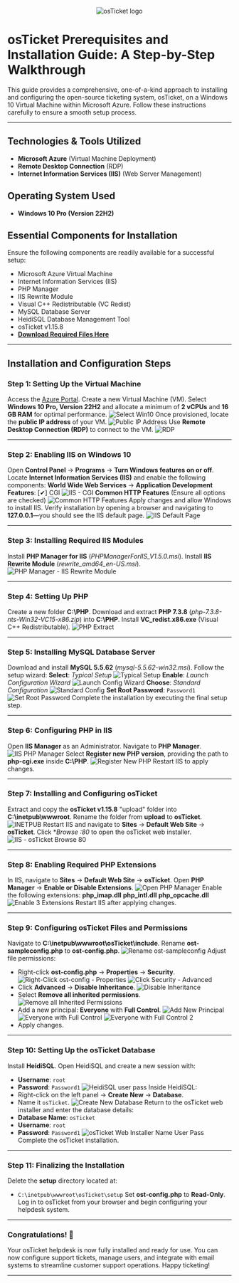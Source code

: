 <p align="center">
<img src="https://github.com/user-attachments/assets/c46376f6-f693-497c-bce2-87110e834d6a" alt="osTicket logo"/>
</p>

# osTicket Prerequisites and Installation Guide: A Step-by-Step Walkthrough

This guide provides a comprehensive, one-of-a-kind approach to installing and configuring the open-source ticketing system, osTicket, on a Windows 10 Virtual Machine within Microsoft Azure. Follow these instructions carefully to ensure a smooth setup process.

---

## **Technologies & Tools Utilized**
- **Microsoft Azure** (Virtual Machine Deployment)
- **Remote Desktop Connection** (RDP)
- **Internet Information Services (IIS)** (Web Server Management)

## **Operating System Used**
- **Windows 10 Pro (Version 22H2)**

## **Essential Components for Installation**
Ensure the following components are readily available for a successful setup:
- Microsoft Azure Virtual Machine
- Internet Information Services (IIS)
- PHP Manager
- IIS Rewrite Module
- Visual C++ Redistributable (VC Redist)
- MySQL Database Server
- HeidiSQL Database Management Tool
- osTicket v1.15.8
- **[Download Required Files Here](https://drive.google.com/drive/u/0/folders/1APMfNyfNzcxZC6EzdaNfdZsUwxWYChf6)**

---

## **Installation and Configuration Steps**

### **Step 1: Setting Up the Virtual Machine**
Access the [Azure Portal](https://portal.azure.com/).
Create a new Virtual Machine (VM).
Select **Windows 10 Pro, Version 22H2** and allocate a minimum of **2 vCPUs** and **16 GB RAM** for optimal performance.
![Select Win10](https://github.com/user-attachments/assets/8e9dce51-4ff6-46ee-869a-eb9d11ad2dc0)
Once provisioned, locate the **public IP address** of your VM.
![Public IP Address](https://github.com/user-attachments/assets/172583ce-971c-4d52-b202-6e4cbf39d414)
Use **Remote Desktop Connection (RDP)** to connect to the VM.
![RDP](https://github.com/user-attachments/assets/82ee1949-1b4d-42e5-bb69-e85222f62b61)


---

### **Step 2: Enabling IIS on Windows 10**
Open **Control Panel** → **Programs** → **Turn Windows features on or off**.
Locate **Internet Information Services (IIS)** and enable the following components:
**World Wide Web Services** → **Application Development Features**:
[✔] CGI
![IIS - CGI](https://github.com/user-attachments/assets/574922e5-cbbf-4b79-a347-6ff0498bd3b8)
**Common HTTP Features** (Ensure all options are checked)
![Common HTTP Features](https://github.com/user-attachments/assets/2c569e90-6c24-4ea3-a5a5-58f13e30bd2b)
Apply changes and allow Windows to install IIS.
Verify installation by opening a browser and navigating to **127.0.0.1**—you should see the IIS default page.
![IIS Default Page](https://github.com/user-attachments/assets/92cc812e-cb14-4393-a4f8-92d90b490079)

---

### **Step 3: Installing Required IIS Modules**
Install **PHP Manager for IIS** (_PHPManagerForIIS_V1.5.0.msi_).
Install **IIS Rewrite Module** (_rewrite_amd64_en-US.msi_).
![PHP Manager - IIS Rewrite Module](https://github.com/user-attachments/assets/4c32cf54-ef11-469c-bb00-15e936f1dc22)


---

### **Step 4: Setting Up PHP**
Create a new folder **C:\PHP**.
Download and extract **PHP 7.3.8** (_php-7.3.8-nts-Win32-VC15-x86.zip_) into **C:\PHP**.
Install **VC_redist.x86.exe** (Visual C++ Redistributable).
![PHP Extract](https://github.com/user-attachments/assets/31aa6e3c-9c13-4a2b-a5dd-282aba57f849)

---

### **Step 5: Installing MySQL Database Server**
Download and install **MySQL 5.5.62** (_mysql-5.5.62-win32.msi_).
Follow the setup wizard:
**Select**: _Typical Setup_
![Typical Setup](https://github.com/user-attachments/assets/1fa7060d-f913-4da7-b7fe-1a3c66e8791e)
**Enable**: _Launch Configuration Wizard_
![Launch Config Wizard](https://github.com/user-attachments/assets/378f4fd2-be15-4c11-a61c-6a886d96a4f3)
**Choose**: _Standard Configuration_
![Standard Config](https://github.com/user-attachments/assets/3c7da65a-2249-4a53-8885-3c2c25386b8a)
**Set Root Password**: `Password1`
![Set Root Password](https://github.com/user-attachments/assets/54abe4cf-a96b-4656-8276-85cd2a0e73c5)
Complete the installation by executing the final setup step.

---

### **Step 6: Configuring PHP in IIS**
Open **IIS Manager** as an Administrator.
Navigate to **PHP Manager**.
![IIS PHP Manager](https://github.com/user-attachments/assets/47b4e1b9-97df-42d9-8ac7-1ad5b43fb9b3)
Select **Register new PHP version**, providing the path to **php-cgi.exe** inside **C:\PHP**.
![Register New PHP](https://github.com/user-attachments/assets/60394afb-323c-4dfb-b0e3-be4abc05aa4d)
Restart IIS to apply changes.

---

### **Step 7: Installing and Configuring osTicket**
Extract and copy the **osTicket v1.15.8** "upload" folder into **C:\inetpub\wwwroot**.
Rename the folder from **upload** to **osTicket**.
![INETPUB](https://github.com/user-attachments/assets/94938766-56f1-4d23-a59a-3278eeef066c)
Restart IIS and navigate to **Sites** → **Default Web Site** → **osTicket**.
Click **Browse *:80** to open the osTicket web installer.
![IIS - osTicket Browse 80](https://github.com/user-attachments/assets/f47571af-5bb8-4f05-9ccc-552ac955c5db)

---

### **Step 8: Enabling Required PHP Extensions**
In IIS, navigate to **Sites** → **Default Web Site** → **osTicket**.
Open **PHP Manager** → **Enable or Disable Extensions**.
![Open PHP Manager](https://github.com/user-attachments/assets/95264703-7dc8-4175-8576-d2580c0a11bf)
Enable the following extensions:
**php_imap.dll**
**php_intl.dll**
**php_opcache.dll**
![Enable 3 Extensions](https://github.com/user-attachments/assets/3c7ddb9b-cf20-458d-ba30-00ca50decbc8)
Restart IIS after applying changes.

---

### **Step 9: Configuring osTicket Files and Permissions**
Navigate to **C:\inetpub\wwwroot\osTicket\include**.
Rename **ost-sampleconfig.php** to **ost-config.php**.
![Rename ost-sampleconfig](https://github.com/user-attachments/assets/f855b26f-a07e-415c-b766-60e47a3b375f)
Adjust file permissions:
   - Right-click **ost-config.php** → **Properties** → **Security**.
![Right-Click ost-config - Properties](https://github.com/user-attachments/assets/68cead07-0017-420b-bc00-cd59db5349e7)
![Click Security - Advanced](https://github.com/user-attachments/assets/b32df2a0-acc2-467a-a2df-00b23313bc68)
   - Click **Advanced** → **Disable Inheritance**.
![Disable Inheritance](https://github.com/user-attachments/assets/7dc4c90c-d835-40db-ba07-a53cd5ee45ad)
   - Select **Remove all inherited permissions**.
![Remove all Inherited Permissions](https://github.com/user-attachments/assets/dfb9a59b-01e5-4abb-bcbe-af1ddd371952)
   - Add a new principal: **Everyone** with **Full Control**.
![Add New Principal](https://github.com/user-attachments/assets/e6427de8-cca9-4313-b7d4-9c3b8029c63f)
![Everyone with Full Control](https://github.com/user-attachments/assets/1b711de1-1e19-47fb-9eb8-67fae962a52e)
![Everyone with Full Control 2](https://github.com/user-attachments/assets/d2af5e2f-047d-4054-ab3f-050ba635122b)
   - Apply changes.

---

### **Step 10: Setting Up the osTicket Database**
Install **HeidiSQL**.
Open HeidiSQL and create a new session with:
   - **Username**: `root`
   - **Password**: `Password1`
![HeidiSQL user pass](https://github.com/user-attachments/assets/c444f4a4-eb13-4b67-9183-f44b712daca8)
Inside HeidiSQL:
   - Right-click on the left panel → **Create New** → **Database**.
   - Name it `osTicket`.
![Create New Database](https://github.com/user-attachments/assets/99c6bfb3-c180-45ff-93dc-772421a86d39)
Return to the osTicket web installer and enter the database details:
   - **Database Name**: `osTicket`
   - **Username**: `root`
   - **Password**: `Password1`
![osTicket Web Installer Name User Pass](https://github.com/user-attachments/assets/71ea2776-6c48-4465-ae14-10f400ae17d3)
Complete the osTicket installation.

---

### **Step 11: Finalizing the Installation**
Delete the **setup** directory located at:
   - `C:\inetpub\wwwroot\osTicket\setup`
Set **ost-config.php** to **Read-Only**.
Log in to osTicket from your browser and begin configuring your helpdesk system.

---

### **Congratulations!** 🎉
Your osTicket helpdesk is now fully installed and ready for use. You can now configure support tickets, manage users, and integrate with email systems to streamline customer support operations. Happy ticketing!

---
